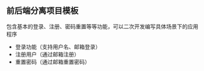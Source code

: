 ## 前后端分离项目模板

包含基本的登录、注册、密码重置等等功能，可以二次开发编写具体场景下的应用程序

 * 登录功能（支持用户名、邮箱登录）
 * 注册用户（通过邮箱注册）
 * 重置密码（通过邮箱重置密码）